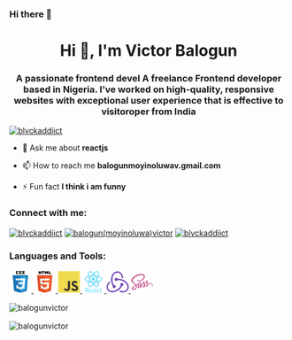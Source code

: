 ### Hi there 👋

<h1 align="center">Hi 👋, I'm Victor Balogun</h1>
<h3 align="center">A passionate frontend devel A freelance Frontend developer based in Nigeria. I’ve worked on high-quality, responsive websites with exceptional user experience that is effective to visitoroper from India</h3>

<p align="left"> <a href="https://twitter.com/blvckaddiict" target="blank"><img src="https://img.shields.io/twitter/follow/blvckaddiict?logo=twitter&style=for-the-badge" alt="blvckaddiict" /></a> </p>

- 💬 Ask me about **reactjs**

- 📫 How to reach me **balogunmoyinoluwav.gmail.com**

- ⚡ Fun fact **I think i am funny**

<h3 align="left">Connect with me:</h3>
<p align="left">
<a href="https://twitter.com/blvckaddiict" target="blank"><img align="center" src="https://raw.githubusercontent.com/rahuldkjain/github-profile-readme-generator/master/src/images/icons/Social/twitter.svg" alt="blvckaddiict" height="30" width="40" /></a>
<a href="https://linkedin.com/in/balogun(moyinoluwa)victor" target="blank"><img align="center" src="https://raw.githubusercontent.com/rahuldkjain/github-profile-readme-generator/master/src/images/icons/Social/linked-in-alt.svg" alt="balogun(moyinoluwa)victor" height="30" width="40" /></a>
<a href="https://instagram.com/blvckaddiict" target="blank"><img align="center" src="https://raw.githubusercontent.com/rahuldkjain/github-profile-readme-generator/master/src/images/icons/Social/instagram.svg" alt="blvckaddiict" height="30" width="40" /></a>
</p>

<h3 align="left">Languages and Tools:</h3>
<p align="left"> <a href="https://www.w3schools.com/css/" target="_blank" rel="noreferrer"> <img src="https://raw.githubusercontent.com/devicons/devicon/master/icons/css3/css3-original-wordmark.svg" alt="css3" width="40" height="40"/> </a> <a href="https://www.w3.org/html/" target="_blank" rel="noreferrer"> <img src="https://raw.githubusercontent.com/devicons/devicon/master/icons/html5/html5-original-wordmark.svg" alt="html5" width="40" height="40"/> </a> <a href="https://developer.mozilla.org/en-US/docs/Web/JavaScript" target="_blank" rel="noreferrer"> <img src="https://raw.githubusercontent.com/devicons/devicon/master/icons/javascript/javascript-original.svg" alt="javascript" width="40" height="40"/> </a> <a href="https://reactjs.org/" target="_blank" rel="noreferrer"> <img src="https://raw.githubusercontent.com/devicons/devicon/master/icons/react/react-original-wordmark.svg" alt="react" width="40" height="40"/> </a> <a href="https://redux.js.org" target="_blank" rel="noreferrer"> <img src="https://raw.githubusercontent.com/devicons/devicon/master/icons/redux/redux-original.svg" alt="redux" width="40" height="40"/> </a> <a href="https://sass-lang.com" target="_blank" rel="noreferrer"> <img src="https://raw.githubusercontent.com/devicons/devicon/master/icons/sass/sass-original.svg" alt="sass" width="40" height="40"/> </a> </p>

<p><img align="center" src="https://github-readme-stats.vercel.app/api/top-langs?username=balogunvictor&show_icons=true&locale=en&layout=compact" alt="balogunvictor" /></p>

<p><img align="center" src="https://github-readme-streak-stats.herokuapp.com/?user=balogunvictor&" alt="balogunvictor" /></p>
